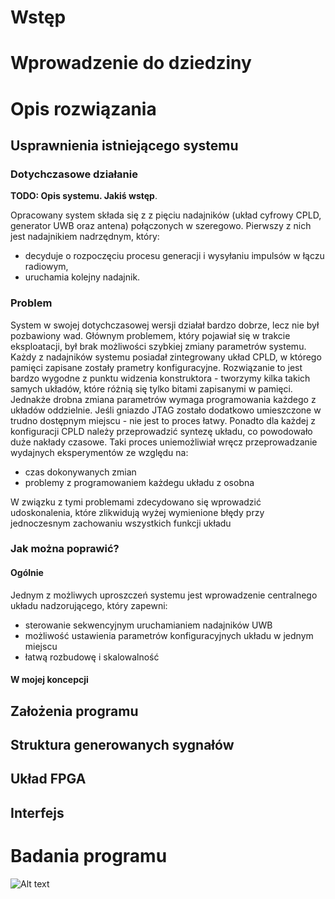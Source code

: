 # Wstęp #

# Wprowadzenie do dziedziny #

# Opis rozwiązania #

## Usprawnienia istniejącego systemu ##

### Dotychczasowe działanie ###

**TODO: Opis systemu. Jakiś wstęp**.

Opracowany system składa się z z pięciu nadajników (układ cyfrowy CPLD, generator UWB oraz antena) połączonych w szeregowo. Pierwszy z nich jest nadajnikiem nadrzędnym, który:

* decyduje o rozpoczęciu procesu generacji i wysyłaniu impulsów w łączu radiowym,
* uruchamia kolejny nadajnik.




### Problem ###

System w swojej dotychczasowej wersji działał bardzo dobrze, lecz nie był pozbawiony wad. Głównym problemem, który pojawiał się w trakcie eksploatacji, był brak możliwości szybkiej zmiany parametrów systemu. Każdy z nadajników systemu posiadał zintegrowany układ CPLD, w którego pamięci zapisane zostały prametry konfiguracyjne. Rozwiązanie to jest bardzo wygodne z punktu widzenia konstruktora - tworzymy kilka takich samych układów, które różnią się tylko bitami zapisanymi w pamięci. Jednakże drobna zmiana parametrów wymaga programowania każdego z układów oddzielnie. Jeśli gniazdo JTAG zostało dodatkowo umieszczone w trudno dostępnym miejscu - nie jest to proces łatwy. Ponadto dla każdej z konfiguracji CPLD należy przeprowadzić syntezę układu, co powodowało duże nakłady czasowe. Taki proces uniemożliwiał wręcz przeprowadzanie wydajnych eksperymentów ze względu na:

* czas dokonywanych zmian
* problemy z programowaniem każdegu układu z osobna

W związku z tymi problemami zdecydowano się wprowadzić udoskonalenia, które zlikwidują wyżej wymienione błędy przy jednoczesnym zachowaniu wszystkich funkcji układu

### Jak można poprawić? ###

#### Ogólnie ####

Jednym z możliwych uproszczeń systemu jest wprowadzenie centralnego układu nadzorującego, który zapewni:

* sterowanie sekwencyjnym uruchamianiem nadajników UWB
* możliwość ustawienia parametrów konfiguracyjnych układu w jednym miejscu
* łatwą rozbudowę i skalowalność


#### W mojej koncepcji ####

## Założenia programu ##

## Struktura generowanych sygnałów ##

## Układ FPGA ##

## Interfejs ##


# Badania programu #
![Alt text](./img/Praca_Inżynierska.png)


